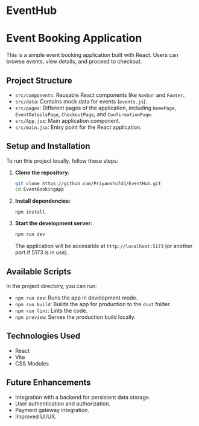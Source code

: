 # EventHub
# Event Booking Application

This is a simple event booking application built with React. Users can browse events, view details, and proceed to checkout.

## Project Structure

- `src/components`: Reusable React components like `Navbar` and `Footer`.
- `src/data`: Contains mock data for events (`events.js`).
- `src/pages`: Different pages of the application, including `HomePage`, `EventDetailsPage`, `CheckoutPage`, and `ConfirmationPage`.
- `src/App.jsx`: Main application component.
- `src/main.jsx`: Entry point for the React application.

## Setup and Installation

To run this project locally, follow these steps:

1.  **Clone the repository:**

    ```bash
    git clone https://github.com/Priyanshu745/EventHub.git
    cd EventBookingApp
    ```

2.  **Install dependencies:**

    ```bash
    npm install
    ```

3.  **Start the development server:**

    ```bash
    npm run dev
    ```

    The application will be accessible at `http://localhost:5173` (or another port if 5173 is in use).

## Available Scripts

In the project directory, you can run:

-   `npm run dev`: Runs the app in development mode.
-   `npm run build`: Builds the app for production to the `dist` folder.
-   `npm run lint`: Lints the code.
-   `npm preview`: Serves the production build locally.

## Technologies Used

-   React
-   Vite
-   CSS Modules

## Future Enhancements

-   Integration with a backend for persistent data storage.
-   User authentication and authorization.
-   Payment gateway integration.
-   Improved UI/UX.


